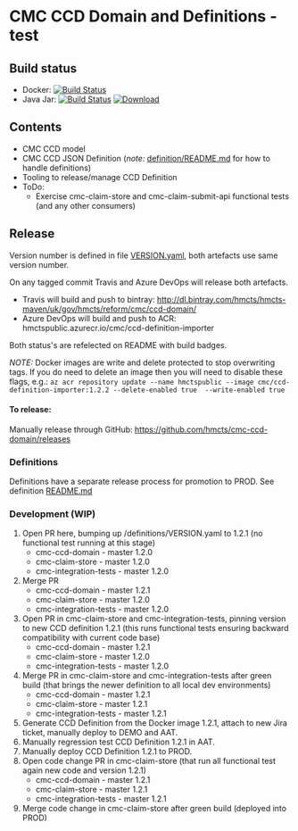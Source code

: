 # CMC CCD Domain and Definitions - test

## Build status

- Docker: [![Build Status](https://dev.azure.com/hmcts/CNP/_apis/build/status/hmcts.cmc-ccd-domain?branchName=master)](https://dev.azure.com/hmcts/CNP/_build/latest?definitionId=176&branchName=master)
- Java Jar: [![Build Status](https://travis-ci.com/hmcts/cmc-ccd-domain.svg?branch=master)](https://travis-ci.com/hmcts/cmc-ccd-domain) [![Download](https://api.bintray.com/packages/hmcts/hmcts-maven/cmc-ccd-domain/images/download.svg) ](https://bintray.com/hmcts/hmcts-maven/cmc-ccd-domain/_latestVersion)

## Contents

* CMC CCD model
* CMC CCD JSON Definition (*note:* [definition/README.md](./definition/README.md) for how to handle definitions)
* Tooling to release/manage CCD Definition
* ToDo:
  * Exercise cmc-claim-store and cmc-claim-submit-api functional tests (and any other consumers)

## Release

Version number is defined in file [VERSION.yaml](./VERSION.yaml), both artefacts use same version number.

On any tagged commit Travis and Azure DevOps will release both artefacts.

- Travis will build and push to bintray: http://dl.bintray.com/hmcts/hmcts-maven/uk/gov/hmcts/reform/cmc/ccd-domain/
- Azure DevOps will build and push to ACR: hmctspublic.azurecr.io/cmc/ccd-definition-importer

Both status's are refelected on README with build badges.

*NOTE:* Docker images are write and delete protected to stop overwriting tags. If you do need to delete an image then you will need to disable these flags, e.g.: `az acr repository update --name hmctspublic --image cmc/ccd-definition-importer:1.2.2 --delete-enabled true  --write-enabled true`

#### To release:

Manually release through GitHub: https://github.com/hmcts/cmc-ccd-domain/releases

### Definitions

Definitions have a separate release process for promotion to PROD. See definition [README.md](./definition/README.md#)

### Development (WIP)

1. Open PR here, bumping up /definitions/VERSION.yaml to 1.2.1 (no functional test running at this stage)
   * cmc-ccd-domain - master 1.2.0
   * cmc-claim-store - master 1.2.0
   * cmc-integration-tests - master 1.2.0
2. Merge PR
   * cmc-ccd-domain - master 1.2.1
   * cmc-claim-store - master 1.2.0
   * cmc-integration-tests - master 1.2.0
3. Open PR in cmc-claim-store and cmc-integration-tests, pinning version to new CCD definition 1.2.1 (this runs functional tests ensuring backward compatibility with current code base)
   * cmc-ccd-domain - master 1.2.1
   * cmc-claim-store - master 1.2.0
   * cmc-integration-tests - master 1.2.0
4. Merge PR in cmc-claim-store and cmc-integration-tests after green build (that brings the newer definition to all local dev environments)
   * cmc-ccd-domain - master 1.2.1
   * cmc-claim-store - master 1.2.1
   * cmc-integration-tests - master 1.2.1
5. Generate CCD Definition from the Docker image 1.2.1, attach to new Jira ticket, manually deploy to DEMO and AAT.
6. Manually regression test CCD Definition 1.2.1 in AAT.
7. Manually deploy CCD Definition 1.2.1 to PROD.
8. Open code change PR in cmc-claim-store (that run all functional test again new code and version 1.2.1)
   * cmc-ccd-domain - master 1.2.1
   * cmc-claim-store - master 1.2.1
   * cmc-integration-tests - master 1.2.1
9. Merge code change in cmc-claim-store after green build (deployed into PROD)
